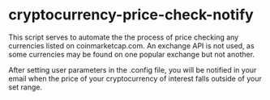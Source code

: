 # cryptocurrency-price-check-notify


This script serves to automate the the process of price checking any currencies listed on coinmarketcap.com. An exchange API is not used, as some currencies may be found on one popular exchange but not another.

After setting user parameters in the .config file, you will be notified in your email when the price of your cryptocurrency of interest falls outside of your set range.

